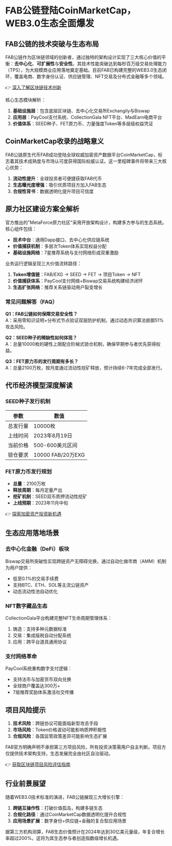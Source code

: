 # FAB公链登陆CoinMarketCap，WEB3.0生态全面爆发

## FAB公链的技术突破与生态布局
FAB公链作为区块链领域的创新者，通过独特的架构设计实现了三大核心价值的平衡：**去中心化**、**可扩展性**与**安全性**。其技术性能突破达到每秒百万级交易处理能力（TPS），为大规模商业应用落地奠定基础。目前FAB已构建完整的WEB3.0生态闭环，覆盖电商、数字身份认证、供应链管理、NFT交易及分布式金融等多个领域。

👉 [深入了解区块链技术创新](https://bit.ly/okx_welcome)

核心生态模块解析：
1. **基础设施层**：包含底层区块链、去中心化交易所Exchangily与Biswap
2. **应用层**：PayCool支付系统、CollectionGala NFT平台、MadEarn电商平台
3. **价值体系**：SEED种子、FET原力币、力量强度Token等多层级权益凭证

## CoinMarketCap收录的战略意义
FAB公链原生代币FAB成功登陆全球权威加密资产数据平台CoinMarketCap，标志着其技术成熟度与市场认可度获得国际权威认证。这一里程碑事件将带来三大核心优势：
1. **流动性提升**：全球投资者可便捷获取FAB代币
2. **生态曝光度增强**：吸引优质项目方加入FAB生态
3. **合规性背书**：数据透明化提升项目可信度

## 原力社区建设方案全解析
官方推出的"MetaForce原力社区"采用开放架构设计，构建多方参与的生态系统。核心组件包括：
- **技术中台**：通用Dapp接口、去中心化供应链系统
- **价值捕获机制**：多层次Token体系实现权益分配
- **基础设施网络**：7星推荐系统与支付网络形成双重激励

业务运行逻辑呈现三大价值流转路径：
1. **Token增值链**：FAB/EXG → SEED → FET → 项目Token → NFT
2. **价值捕获体系**：PayCool支付网络+Biswap交易系统构建经济闭环
3. **生态扩张网络**：推荐关系链驱动用户裂变增长

### 常见问题解答（FAQ）
**Q1：FAB公链如何保障交易安全性？**  
A：采用零知识证明+分布式节点验证双层防护机制，通过动态共识算法抵御51%攻击风险。

**Q2：SEED种子的稀缺性如何体现？**  
A：总量10000枚的硬性上限配合阶梯式锁仓机制，确保早期参与者优先获得权益。

**Q3：FET原力币的发行周期有多长？**  
A：总量2100万枚，按月度通过流动性挖矿释放，预计持续6-7年完成全部发行。

## 代币经济模型深度解读
### SEED种子发行机制
| 参数       | 数值             |
|------------|------------------|
| 总发行量   | 10000枚          |
| 上线时间   | 2023年8月19日    |
| 当前价格   | 500-600美元区间  |
| 锁仓要求   | 10000 FAB/20万EXG |

### FET原力币发行规划
- **总量**：2100万枚
- **释放周期**：每月定量产出
- **挖矿机制**：SEED双币质押流动性挖矿
- **上线预期**：2023年11月中旬

👉 [探索加密资产投资新机遇](https://bit.ly/okx_welcome)

## 生态应用落地场景
### 去中心化金融（DeFi）板块
Biswap交易所突破性实现跨链资产无障碍兑换，通过自动化做市商（AMM）机制为用户提供：
- 低至0.1%的交易手续费
- 支持BTC、ETH、SOL等主流公链资产
- 动态流动性池自动优化

### NFT数字藏品生态
CollectionGala平台构建完整NFT生命周期管理体系：
1. 铸造：支持多种元数据标准
2. 交易：集成版税自动分配系统
3. 应用：跨平台道具通用协议

### 支付网络革命
PayCool系统重构数字支付逻辑：
- 支持法币与加密货币双向兑换
- 全球商户覆盖达300万+
- 7层推荐奖励体系激活社交传播

## 项目风险提示
1. **技术风险**：跨链协议可能面临新型攻击手段
2. **市场风险**：Token价格波动可能影响质押积极性
3. **合规风险**：各国监管政策差异可能影响生态扩展

FAB官方明确声明不承担第三方项目风险，所有投资决策需用户自主判断。项目方仅提供技术架构支持，生态发展完全由社区自治驱动。

👉 [获取区块链项目风险评估指南](https://bit.ly/okx_welcome)

## 行业前景展望
随着WEB3.0技术标准的演进，FAB公链展现三大增长引擎：
1. **跨链互操作性**：打破价值孤岛，构建多链生态
2. **合规化路径**：通过CoinMarketCap数据透明化提升合规性
3. **应用场景扩展**：数字身份+供应链+金融的复合型应用场景

据第三方机构测算，FAB生态价值预计在2024年达到30亿美元量级，年复合增长率超过200%。这将为其生态参与者创造指数级增长机遇。